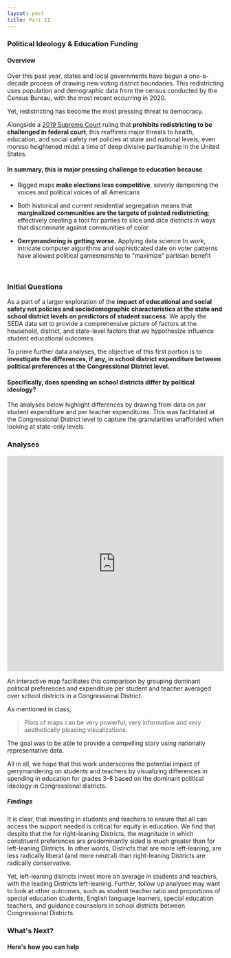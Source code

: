 ```yaml
---
layout: post
title: Part II
---
```


### Political Ideology & Education Funding

#### Overview

Over this past year, states and local governments have begun a one-a-decade process of drawing new voting district boundaries. This redistricting uses population and demographic data from the census conducted by the Census Bureau, with the most recent occurring in 2020.

Yet, redistricting has become the most pressing threat to democracy. 

Alongside a [2019 Supreme Court](https://www.brennancenter.org/our-work/court-cases/rucho-v-common-cause)  ruling that
**prohibits redistricting to be challenged in federal court**, this reaffirms major threats to health, education, and social safety net policies at state and national levels, even moreso heightened midst a time of deep divisive partisanship in the United States.


#### In summary, this is major pressing challenge to education because
- Rigged maps **make elections less competitive**, severly dampening the voices and political voices of all Americans

- Both historical and current residential segregation means that **marginalized communities are the targets of pointed redistricting**; effectively creating a tool for parties to slice and dice districts in ways that discriminate against communities of color

- **Gerrymandering is getting worse.** Applying data science to work, intricate computer algorithms and sophisticated date on voter patterns have allowed political gamesmanship to "maximize" partisan benefit

<br>

### Initial Questions

As a part of a larger exploration of the **impact of educational and social safety net policies and sociodemographic characteristics at the state and school district levels on predictors of student success**. We apply the SEDA data set to provide a comprehensive picture of factors at the household, district, and state-level factors that we hypothesize influence student educational outcomes.

To prime further data analyses, the objective of this first portion is to **investigate the differences, if any, in school district expenditure between political preferences at the Congressional District level.**

#### Specifically, does spending on school districts differ by political ideology?

The analyses below highlight differences by drawing from data on per student expenditure and per teacher expenditures. This was facilitated at the Congressional District level to capture the granularities unafforded when looking at state-only levels.

### Analyses
<iframe style="border:none; width:100%; margin:0 auto; display:block;" height="500px" allowfullscreen src="https://www.embed-leaflet.com/map?center=47.606011,-122.332147&zoom=8&style=&marker=true&popup=true&title=Marker&enhancedScroll=true"></iframe>




An interactive map facilitates this comparison by grouping dominant political preferences and expenditure per student and teacher averaged over school districts in a Congressional District. 

As mentioned in class, 

> Plots of maps can be very powerful, very informative and very aesthetically pleasing visualizations.

The goal was to be able to provide a compelling story using nationally representative data. 

All in all, we hope that this work underscores the potential impact of gerrymandering on students and teachers by visualizing differences in spending in education for grades 3-8 based on the dominant political ideology in Congressional districts.


##### Findings
It is clear, that investing in students and teachers to ensure that all can access the support needed is critical for equity in education. We find that despite that the for right-leaning Districts, the magnitude in which constituent preferences are predominantly sided is much greater than for left-leaning Districts. In other words, Districts that are more left-leaning, are less radically liberal (and more neutral) than right-leaning Districts are radically conservative.

Yet, left-leaning districts invest more on average in students and teachers, with the leading Districts left-leaning. Further, follow up analyses may want to look at other outcomes, such as student teacher ratio and proportions of special education students, English language learners, special education teachers, and guidance counselors in school districts between Congressional Districts.

### What's Next?
#### Here's how you can help


